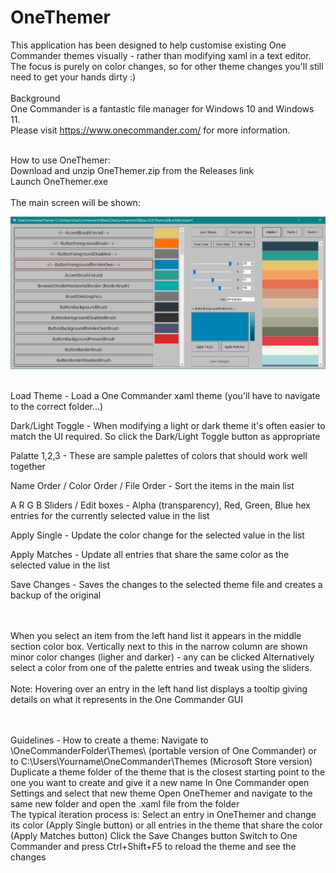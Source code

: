 # OneThemer

This application has been designed to help customise existing One Commander themes visually - rather than modifying xaml in a text editor.\
The focus is purely on color changes, so for other theme changes you'll still need to get your hands dirty :)
\
\
Background
\
One Commander is a fantastic file manager for Windows 10 and Windows 11.
\
Please visit https://www.onecommander.com/ for more information.



\
How to use OneThemer:  
Download and unzip OneThemer.zip from the Releases link\
Launch OneThemer.exe\
\
The main screen will be shown:

![Screenshot](screenshot.png)

\
Load Theme - Load a One Commander xaml theme (you'll have to navigate to the correct folder...)

Dark/Light Toggle - When modifying a light or dark theme it's often easier to match the UI required. So click the Dark/Light Toggle button as appropriate

Palatte 1,2,3 - These are sample palettes of colors that should work well together

Name Order / Color Order / File Order - Sort the items in the main list

A R G B Sliders / Edit boxes - Alpha (transparency), Red, Green, Blue hex entries for the currently selected value in the list

Apply Single - Update the color change for the selected value in the list

Apply Matches - Update all entries that share the same color as the selected value in the list

Save Changes - Saves the changes to the selected theme file and creates a backup of the original



\
\
When you select an item from the left hand list it appears in the middle section color box. 
Vertically next to this in the narrow column are shown minor color changes (ligher and darker) - any can be clicked
Alternatively select a color from one of the palette entries and tweak using the sliders.
\
\
Note: Hovering over an entry in the left hand list displays a tooltip giving details on what it represents in the One Commander GUI


\
\
Guidelines - How to create a theme:
Navigate to \OneCommanderFolder\Themes\ (portable version of One Commander) or to C:\Users\Yourname\OneCommander\Themes (Microsoft Store version)
Duplicate a theme folder of the theme that is the closest starting point to the one you want to create and give it a new name
In One Commander open Settings and select that new theme
Open OneThemer and navigate to the same new folder and open the .xaml file from the folder
\
The typical iteration process is:
Select an entry in OneThemer and change its color (Apply Single button) or all entries in the theme that share the color (Apply Matches button)
Click the Save Changes button
Switch to One Commander and press Ctrl+Shift+F5 to reload the theme and see the changes


